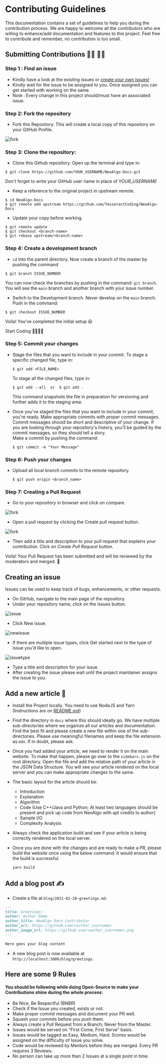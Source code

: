 # Contributing Guidelines

This documentation contains a set of guidelines to help you during the contribution process. We are happy to welcome all the contributors who are willing to enhance/add documentation and features to this project. Feel free to contribute and remember, no contribution is too small.

## Submitting Contributions :woman_technologist: :man_technologist:

### Step 1 : Find an issue

- Kindly have a look at the existing issues or [create your own issues!](#creating-an-issue)
- Kindly wait for the issue to be assigned to you. Once assigned you can get started with working on the same.
- Note : Every change in this project should/must have an associated issue.

### Step 2: Fork the repository

- Fork this Repository. This will create a local copy of this repository on your GitHub Profile.

![fork](https://user-images.githubusercontent.com/66238394/114071871-3cbb1080-98bf-11eb-94aa-4b5f811ece77.png)

### Step 3: Clone the repository:

- Clone this Github repository. Open up the terminal and type in:

```git
$ git clone https://github.com/YOUR_USERNAME/NeoAlgo-Docs.git
```

Don't forget to write your GitHub user name in place of _YOUR_USERNAME_

- Keep a reference to the original project in upstream remote.

```git
$ cd NeoAlgo-Docs
$ git remote add upstream https://github.com/TesseractCoding/NeoAlgo-Docs
```

- Update your copy before working.

```git
$ git remote update
$ git checkout <branch-name>
$ git rebase upstream/<branch-name>
```

### Step 4: Create a development branch

- `cd` into the parent directory. Now create a branch of the master by pushing the command

```git
$ git branch ISSUE_NUMBER
```

You can now check the branches by pushing in the command: `git branch`. You will see the `main` branch and another branch with your issue number.

- Switch to the Development branch. Never develop on the `main` branch. Push in the command:

```git
$ git checkout ISSUE_NUMBER
```

Voila! You've completed the initial setup :smiley:

Start Coding 👩‍💻👨‍💻

### Step 5: Commit your changes

- Stage the files that you want to include in your commit. To stage a specific changed file, type in:

  ```git
  $ git add <FILE_NAME>
  ```

  To stage all the changed files, type in:

  ```git
  $ git add --all  or  $ git add .
  ```

  This command snapshots the file in preparation for versioning and further adds it to the staging area.

- Once you've staged the files that you want to include in your commit, you're ready. Make appropriate commits with proper commit messages. Commit messages should be short and descriptive of your change. If you are looking through your repository's history, you'll be guided by the commit messages, so they should tell a story.  
   Make a commit by pushing the command:
  
  ```git
  $ git commit -m "Your Message"
  ```

### Step 6: Push your changes

- Upload all local branch commits to the remote repository.
  
  ```git
  $ git push origin <branch_name>
  ```

### Step 7: Creating a Pull Request

- Go to your repository in browser and click on compare.

![fork](https://user-images.githubusercontent.com/66238394/114072909-590b7d00-98c0-11eb-90dd-fe4b63c9238f.png)

- Open a pull request by clicking the Create pull request button.

![fork](https://user-images.githubusercontent.com/66238394/114072909-590b7d00-98c0-11eb-90dd-fe4b63c9238f.png)

- Then add a title and description to your pull request that explains your contribution. Click on _Create Pull Request_ button.

Voila! Your Pull Request has been submitted and will be reviewed by the moderators and merged. :partying_face:

## Creating an issue

Issues can be used to keep track of bugs, enhancements, or other requests.

- On GitHub, navigate to the main page of the repository.
- Under your repository name, click on the Issues button.

![issue](https://user-images.githubusercontent.com/66238394/114073960-7ee55180-98c1-11eb-98ad-77954d5f76db.png)

- Click New issue.

![newissue](https://user-images.githubusercontent.com/66238394/114075186-e64fd100-98c2-11eb-98b7-8d8cf6c18eba.png)

- If there are multiple issue types, click Get started next to the type of issue you'd like to open.

![issuetype](https://user-images.githubusercontent.com/66238394/114075732-80177e00-98c3-11eb-8bd1-e75b08521915.png)

- Type a title and description for your issue.
- After creating the issue please wait until the project maintainer assigns the issue to you.

## Add a new article :page_with_curl:

- Install the Project locally. You need to use NodeJS and Yarn (Instructions are on [README.md](README.md))
- Find the directory in `docs` where this should ideally go. We have multiple sub-directories where we organize all our articles and documentation. Find the best fit and please create a new file within one of the sub-directories. Please use meaningful filenames and keep the file extension as `mdx`. If in doubt, please ask.
- Once you had added your article, we need to render it on the main website. To make that happen, please go over to the `sidebars.js` on the root directory. Open the file and add the relative path of your article in the JSON Data Structure. You will see your article rendered on the local server and you can make appropriate changes to the same.
- The basic layout for the article should be:
  - Introduction
  - Explanation
  - Algorithm
  - Code (Use C++/Java and Python; At least two languages should be present and pick up code from NeoAlgo with apt credits to author)
  - Sample I/O
  - Complexity Analysis
- Always check the application build and see if your article is being correctly rendered on the local server.
- Once you are done with the changes and are ready to make a PR, please build the website once using the below command. It would ensure that the build is successful.   
  
  ```bash
  yarn build
  ```

## Add a blog post :writing_hand:

- Create a file at `blog/2021-02-28-greetings.md`:

```md title="blog/2021-02-28-greetings.md"
---
title: Greetings!
author: Author Name
author_title: NeoAlgo Docs Contributor
author_url: https://github.com/<author_username>
author_image_url: https://github.com/<author_username>.png
---

Here goes your blog content
```

- A new blog post is now available at `http://localhost:3000/blog/greetings`.  

## Here are some 9 Rules

#### You should be following while doing Open-Source to make your Contributions shine during the whole process:

- Be Nice, Be Respectful (BNBR)
- Check if the Issue you created, exists or not.
- Make proper commit messages and document your PR well.
- Squash your commits before you push them.
- Always create a Pull Request from a Branch; Never from the Master.
- Issues would be served on "First Come, First Serve" basis.
- Issues would be tagged as Easy, Medium, Hard. Scores would be assigned on the difficulty of Issue you solve.
- Code would be reviewed by Mentors before they are merged. Every PR requires 3 Reviews.
- No person can take up more than 2 Issues at a single point in time.
